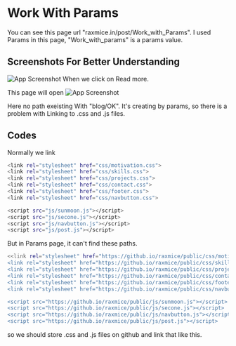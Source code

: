 
# Work With Params

You can see this page url "raxmice.in/post/Work_with_Params". I used Params in this page, "Work_with_params" is a params value.


## Screenshots For Better Understanding

![App Screenshot](https://sangamnayak.github.io/raxmiceportfolio/blog/work_with_params/Screenshot1.png)
When we click on Read more.

This page will open
![App Screenshot](https://sangamnayak.github.io/raxmiceportfolio/blog/work_with_params/Screenshot2.png)

Here no path exeisting With "blog/OK". It's creating by params, so there is a problem with Linking to .css and .js files.
 
## Codes
Normally we link
```bash
<link rel="stylesheet" href="css/motivation.css">
<link rel="stylesheet" href="css/skills.css">
<link rel="stylesheet" href="css/projects.css">
<link rel="stylesheet" href="css/contact.css">
<link rel="stylesheet" href="css/footer.css">
<link rel="stylesheet" href="css/navbutton.css">

<script src="js/sunmoon.js"></script>
<script src="js/secone.js"></script>
<script src="js/navbutton.js"></script>
<script src="js/post.js"></script>
```

But in Params page, it can't find these paths.

```bash
<<link rel="stylesheet" href="https://github.io/raxmice/public/css/motivation.css">
<link rel="stylesheet" href="https://github.io/raxmice/public/css/skills.css">
<link rel="stylesheet" href="https://github.io/raxmice/public/css/projects.css">
<link rel="stylesheet" href="https://github.io/raxmice/public/css/contact.css">
<link rel="stylesheet" href="https://github.io/raxmice/public/css/footer.css">
<link rel="stylesheet" href="https://github.io/raxmice/public/css/navbutton.css">

<script src="https://github.io/raxmice/public/js/sunmoon.js"></script>
<script src="https://github.io/raxmice/public/js/secone.js"></script>
<script src="https://github.io/raxmice/public/js/navbutton.js"></script>
<script src="https://github.io/raxmice/public/js/post.js"></script>
```
so we should store .css and .js files on github and link that like this.